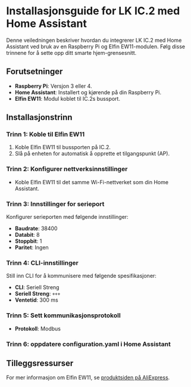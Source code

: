 # Installasjonsguide for LK IC.2 med Home Assistant

Denne veiledningen beskriver hvordan du integrerer LK IC.2 med Home Assistant ved bruk av en Raspberry Pi og Elfin EW11-modulen. Følg disse trinnene for å sette opp ditt smarte hjem-grensesnitt.

## Forutsetninger
- **Raspberry Pi**: Versjon 3 eller 4.
- **Home Assistant**: Installert og kjørende på din Raspberry Pi.
- **Elfin EW11**: Modul koblet til IC.2s bussport.

## Installasjonstrinn

### Trinn 1: Koble til Elfin EW11
1. Koble Elfin EW11 til bussporten på IC.2.
2. Slå på enheten for automatisk å opprette et tilgangspunkt (AP).

### Trinn 2: Konfigurer nettverksinnstillinger
- Koble Elfin EW11 til det samme Wi-Fi-nettverket som din Home Assistant.

### Trinn 3: Innstillinger for serieport
Konfigurer serieporten med følgende innstillinger:
- **Baudrate**: 38400
- **Databit**: 8
- **Stoppbit**: 1
- **Paritet**: Ingen

### Trinn 4: CLI-innstillinger
Still inn CLI for å kommunisere med følgende spesifikasjoner:
- **CLI**: Seriell Streng
- **Seriell Streng**: `+++`
- **Ventetid**: 300 ms

### Trinn 5: Sett kommunikasjonsprotokoll
- **Protokoll**: Modbus

### Trinn 6: oppdatere configuration.yaml i Home Assistant

## Tilleggsressurser
For mer informasjon om Elfin EW11, se [produktsiden på AliExpress](https://www.aliexpress.com/item/4000533274909.html).

